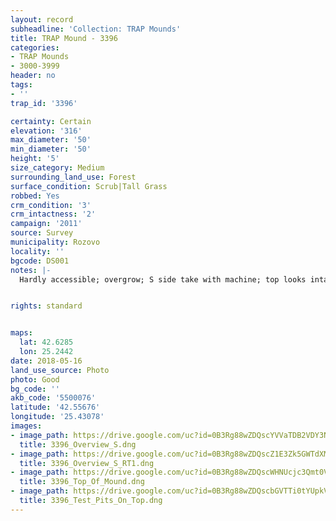 ```yaml
---
layout: record
subheadline: 'Collection: TRAP Mounds'
title: TRAP Mound - 3396
categories:
- TRAP Mounds
- 3000-3999
header: no
tags:
- ''
trap_id: '3396'

certainty: Certain
elevation: '316'
max_diameter: '50'
min_diameter: '50'
height: '5'
size_category: Medium
surrounding_land_use: Forest
surface_condition: Scrub|Tall Grass
robbed: Yes
crm_condition: '3'
crm_intactness: '2'
campaign: '2011'
source: Survey
municipality: Rozovo
locality: ''
bgcode: DS001
notes: |-
  Hardly accessible; overgrow; S side take with machine; top looks intact with several test-pits, but locals told us that the chamber used to be exposed and then covered with soil again by the municipality (several years ago).


rights: standard


maps:
  lat: 42.6285
  lon: 25.2442
date: 2018-05-16
land_use_source: Photo
photo: Good
bg_code: ''
akb_code: '5500076'
latitude: '42.55676'
longitude: '25.43078'
images:
- image_path: https://drive.google.com/uc?id=0B3Rg88wZDQscYVVaTDB2VDY3NnM
  title: 3396_Overview_S.dng
- image_path: https://drive.google.com/uc?id=0B3Rg88wZDQscZ1E3Zk5GWTdXMFU
  title: 3396_Overview_S_RT1.dng
- image_path: https://drive.google.com/uc?id=0B3Rg88wZDQscWHNUcjc3Qmt0VEU
  title: 3396_Top_Of_Mound.dng
- image_path: https://drive.google.com/uc?id=0B3Rg88wZDQscbGVTTi0tYUpkV3c
  title: 3396_Test_Pits_On_Top.dng
---
```

